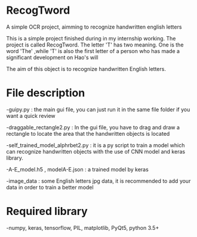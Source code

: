 # RecogTword
A simple OCR project, aimming to recognize handwritten english letters


This is a simple project finished during in my internship working. The project is called RecogTword. The letter 'T' has two meaning.
One is the word 'The' ,while 'T' is also the first letter of a person who has made a significant development on Hao's will

The aim of this object is to recognize handwritten English letters.

# File description

-guipy.py : the main gui file, you can just run it in the same file folder if you want a quick review

-draggable_rectangle2.py : In the gui file, you have to drag and draw a rectangle to locate the area that the handwritten objects is located

-self_trained_model_alphrbet2.py : it is a py script to train a model which can recognize handwritten objects with the use of CNN model and keras library.

-A-E_model.h5 , modelA-E.json : a trained model by keras

-image_data : some English letters jpg data, it is recommended to add your data in order to train a better model

# Required library

-numpy, keras, tensorflow, PIL, matplotlib, PyQt5, python 3.5+

